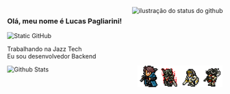 <img align='right' src="https://github-readme-stats.vercel.app/api?username=LucasPagli&show_icons=true&title_color=bb0a21&text_color=D41B34&icon_color=bb0a21&bg_color=121212&cache_seconds=2300" alt="ilustração do status do github">

### Olá, meu nome é Lucas Pagliarini!

<img src="https://img.shields.io/static/v1?label=Overview&message=LucasPagliarini&color=f8efd4&style=for-the-badge&logo=GitHub" alt="Static GitHub">

<p>Trabalhando na Jazz Tech<br/> Eu sou desenvolvedor Backend</p>

<img align="left" src="https://github-readme-stats.vercel.app/api/top-langs/?username=LucasPagli&theme=dark&hide_border=false&include_all_commits=true&count_private=true&layout=compact" alt="Github Stats">

<img src="100_pixel.png" alt="WAR" min-width="50px" max-width="50px" width="50px" align="right">
<img src="101_pixel.png" alt="WAR" min-width="50px" max-width="50px" width="50px" align="right">
<img src="102_pixel.png" alt="WAR" min-width="50px" max-width="50px" width="50px" align="right">
<img src="103_pixel.png" alt="WAR" min-width="50px" max-width="50px" width="50px" align="right">
